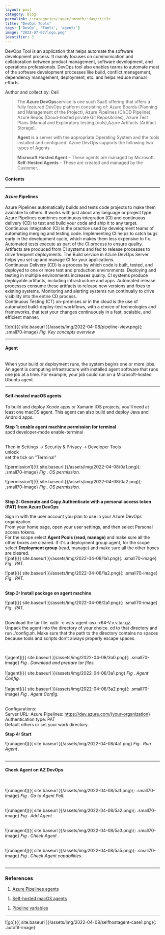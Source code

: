 ```yaml
---
layout: post
category: blog
permalink: /:categories/:year/:month/:day/:title
title: "DevOps Tools"
tags: ['DevOp', 'Tools', 'agents']
image: "2022-07-07/logo.png"
identifier: 3
---
```

DevOps Tool is an application that helps automate the software development process. It mainly focuses on communication and collaboration between product management, software development, and operations professionals. DevOps tool also enables teams to automate most of the software development processes like build, conflict management, dependency management, deployment, etc. and helps reduce manual efforts.

Author and collect by: Cell

<!--more-->

<blockquote class="tip">

The <strong> Azure DevOps</strong>service is one such SaaS offering that offers a fully featured DevOps platform consisting of: Azure Boards (Planning and Management of the Project), Azure Pipelines (CI/CD Pipeline), Azure Repos (Cloud-hosted private Git Repositories), Azure Test Plans (Manual and Exploratory testing tools),Azure Artifacts (Artifact Storage).

<strong>Agent</strong> is a server with the appropriate Operating System and the tools installed and configured. Azure DevOps supports the following two types of Agents

<strong>Microsoft Hosted Agent</strong> – These agents are managed by Microsoft.
<strong>Self-Hosted Agents</strong> – These are created and managed by the Customer.

</blockquote>

<div class="list-of-contents">
  <h4>Contents</h4>
  <ul></ul>
</div>


<hr class="with-margin">
<h4 class="header" id="quantization">Azure Pipelines</h4>

Azure Pipelines automatically builds and tests code projects to make them available to others. It works with just about any language or project type. Azure Pipelines combines continuous integration (CI) and continuous delivery (CD) to test and build your code and ship it to any target.
<br>
Continuous Integration (CI) is the practice used by development teams of automating merging and testing code. Implementing CI helps to catch bugs early in the development cycle, which makes them less expensive to fix. Automated tests execute as part of the CI process to ensure quality. Artifacts are produced from CI systems and fed to release processes to drive frequent deployments. The Build service in Azure DevOps Server helps you set up and manage CI for your applications.
<br>
Continuous Delivery (CD) is a process by which code is built, tested, and deployed to one or more test and production environments. Deploying and testing in multiple environments increases quality. CI systems produce deployable artifacts, including infrastructure and apps. Automated release processes consume these artifacts to release new versions and fixes to existing systems. Monitoring and alerting systems run continually to drive visibility into the entire CD process.
<br>
Continuous Testing (CT) on-premises or in the cloud is the use of automated build-deploy-test workflows, with a choice of technologies and frameworks, that test your changes continuously in a fast, scalable, and efficient manner.
<br>



![db]({{ site.baseurl }}/assets/img/2022-04-08/pipeline-view.png){: .small70-image}
<em class="figure">Fig. Key concepts overview</em>
<br>


<hr class="with-margin">
<h4 class="header" id="quantization">Agent</h4>

<br>
When your build or deployment runs, the system begins one or more jobs. An agent is computing infrastructure with installed agent software that runs one job at a time. For example, your job could run on a Microsoft-hosted Ubuntu agent.
<br>

<hr class="with-margin">
<h4 class="header" id="quantization">Self-hosted macOS agents</h4>

To build and deploy Xcode apps or Xamarin.iOS projects, you'll need at least one macOS agent. This agent can also build and deploy Java and Android apps.
<br>


<strong> Step 1: enable agent machine permission for terminal</strong>
<br>
spctl developer-mode enable-terminal
<br>

<br>
Then in Settings -> Security & Privacy -> Developer Tools
<br>
unlock
<br>
set the tick on "Terminal"
<br>

![permission1]({{ site.baseurl }}/assets/img/2022-04-08/0a1.png){: .small70-image}
<em class="figure">Fig . OS permission.</em>
<br>

![permission1]({{ site.baseurl }}/assets/img/2022-04-08/0a2.png){: .small70-image}
<em class="figure">Fig . OS permission.</em>
<br>
<br>

<strong> Step 2: Generate and Copy Authenticate with a personal access token (PAT) from Azure DevOps</strong>

Sign in with the user account you plan to use in your Azure DevOps organization.
<br>
From your home page, open your user settings, and then select Personal access tokens.
<br>
For the scope select <strong>Agent Pools (read, manage) </strong>and make sure all the other boxes are cleared. If it's a deployment group agent, for the scope select <strong>Deployment group </strong>(read, manage) and make sure all the other boxes are cleared.
<br>
![pat]({{ site.baseurl }}/assets/img/2022-04-08/1a1.png){: .small70-image}
<em class="figure">Fig . PAT.</em>
<br>

![pat]({{ site.baseurl }}/assets/img/2022-04-08/1a2.png){: .small70-image}
<em class="figure">Fig . PAT.</em>
<br>
<br>

<strong> Step 3: Install package on agent machine</strong>


![pat]({{ site.baseurl }}/assets/img/2022-04-08/2a1.png){: .small70-image}
<em class="figure">Fig . PAT.</em>
<br>
<br>

Download the tar file: xattr -c vsts-agent-osx-x64-V.v.v.tar.gz.
<br>
Unpack the agent into the directory of your choice. cd to that directory and run ./config.sh. Make sure that the path to the directory contains no spaces because tools and scripts don't always properly escape spaces.

<br>

![agent]({{ site.baseurl }}/assets/img/2022-04-08/3a0.png){: .small70-image}
<em class="figure">Fig . Download and prepare tar files.</em>
<br>
<br>
![agent]({{ site.baseurl }}/assets/img/2022-04-08/3a1.png)
<em class="figure">Fig . Agent Config.</em>
<br>
<br>
![agent]({{ site.baseurl }}/assets/img/2022-04-08/3a2.png){: .small70-image}
<em class="figure">Fig . Agent Config.</em>
<br>
<br>

Configurations:
<br>
Server URL: Azure Pipelines: https://dev.azure.com/{your-organization}
<br>
Authentication type: PAT
<br> 
Default others or set your work directory.

<strong> Step 4: Start </strong>

![runagent]({{ site.baseurl }}/assets/img/2022-04-08/4a1.png)
<em class="figure">Fig . Run Agent .</em>
<br>
<br>

<hr class="with-margin">
<h4 class="header" id="quantization">Check Agent on AZ DevOps </h4>


<br>

![runagent]({{ site.baseurl }}/assets/img/2022-04-08/5a1.png){: .small70-image}
<em class="figure">Fig . Go to Agent Poll.</em>
<br>
<br>

![runagent]({{ site.baseurl }}/assets/img/2022-04-08/5a2.png){: .small70-image}
<em class="figure">Fig . Add Agent .</em>
<br>
<br>

![runagent]({{ site.baseurl }}/assets/img/2022-04-08/5a3.png){: .small70-image}
<em class="figure">Fig . Check Agent .</em>
<br>
<br>

![runagent]({{ site.baseurl }}/assets/img/2022-04-08/5a5.png){: .small70-image}
<em class="figure">Fig . Check Agent capabilities.</em>
<br>
<br>

<hr class="with-margin">

### References

<ol>
  <li><a href="https://docs.microsoft.com/en-us/azure/devops/pipelines/agents/agents?view=azure-devops&tabs=browser">Azure Pipelines agents</a></li>
</ol>

<ol>
  <li><a href="https://docs.microsoft.com/en-us/azure/devops/pipelines/agents/v2-osx?view=azure-devops">Self-hosted macOS agents</a></li>
</ol>

<ol>
  <li><a href="https://docs.microsoft.com/en-us/azure/devops/pipelines/build/variables?view=azure-devops&tabs=yaml">Pipeline variables</a></li>
</ol>

<hr class="with-margin">

![go]({{ site.baseurl }}/assets/img/2022-04-08/selfhostagent-case1.png){: .autofit-image}
<br>